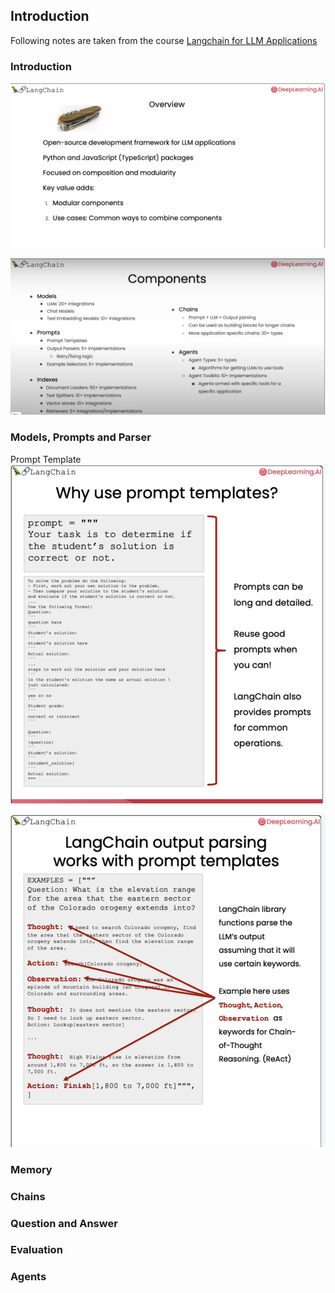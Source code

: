 ## Introduction

Following notes are taken from the course [Langchain for LLM Applications](https://learn.deeplearning.ai/courses/langchain/lesson/1/introduction)

### Introduction

![alt text](image.png)

![alt text](image-1.png)

### Models, Prompts and Parser

Prompt Template
![alt text](image-2.png)

![alt text](image-3.png)

### Memory

### Chains

### Question and Answer

### Evaluation

### Agents

